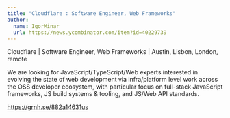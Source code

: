 ```yaml
---
title: "Cloudflare : Software Engineer, Web Frameworks"
author:
  name: IgorMinar
  url: https://news.ycombinator.com/item?id=40229739
---
```

Cloudflare | Software Engineer, Web Frameworks | Austin, Lisbon, London, remote

We are looking for JavaScript&#x2F;TypeScript&#x2F;Web experts interested in evolving the state of web development via infra&#x2F;platform level work across the OSS developer ecosystem, with particular focus on full-stack JavaScript frameworks, JS build systems &amp; tooling, and JS&#x2F;Web API standards.

<a href="https:&#x2F;&#x2F;grnh.se&#x2F;882a14631us" rel="nofollow">https:&#x2F;&#x2F;grnh.se&#x2F;882a14631us</a>
